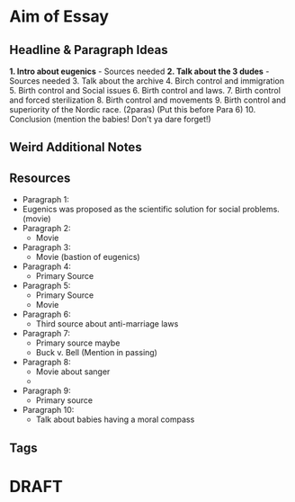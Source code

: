 # Aim of Essay 
  
  
## Headline & Paragraph Ideas  

**1. Intro about eugenics** - Sources needed
**2. Talk about the 3 dudes** - Sources needed
3. Talk about the archive
4. Birch control and immigration
5. Birth control and Social issues
6. Birth control and laws.
7. Birth control and forced sterilization
8. Birth control and movements
9. Birth control and superiority of the Nordic race. (2paras) (Put this before Para 6)
10. Conclusion (mention the babies! Don't ya dare forget!)
  
## Weird Additional Notes

## Resources  

* Paragraph 1:
* Eugenics was proposed as the scientific solution for social problems. (movie)
* Paragraph 2:
	* Movie
* Paragraph 3:
	* Movie (bastion of eugenics)
* Paragraph 4:
	* Primary Source
* Paragraph 5:
	* Primary Source
	* Movie
* Paragraph 6:
	* Third source about anti-marriage laws
* Paragraph 7:
	* Primary source maybe 
	* Buck v. Bell (Mention in passing)
* Paragraph 8:
	* Movie about sanger
	* 
* Paragraph 9:
	* Primary source
* Paragraph 10:
	* Talk about babies having a moral compass



## Tags  
  
  
# DRAFT